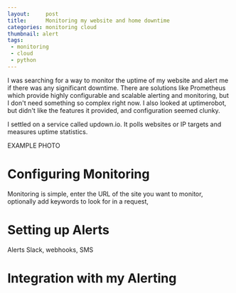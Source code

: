 ```yaml
---
layout:     post
title:      Monitoring my website and home downtime
categories: monitoring cloud
thumbnail: alert
tags:
 - monitoring
 - cloud
 - python
---
```


I was searching for a way to monitor the uptime of my website and alert me if there was any significant downtime. There are solutions like Prometheus which provide highly configurable and scalable alerting and monitoring, but I don't need something so complex right now. I also looked at uptimerobot, but didn't like the features it provided, and configuration seemed clunky.

I settled on a service called updown.io. It polls websites or IP targets and measures uptime statistics.

EXAMPLE PHOTO

# Configuring Monitoring

Monitoring is simple, enter the URL of the site you want to monitor, optionally add keywords to look for in a request,

# Setting up Alerts

Alerts
Slack, webhooks, SMS

# Integration with my Alerting
